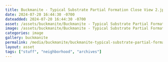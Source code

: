 ```yaml
---
title: Buckmanite - Typical Substrate Partial Formation Close View 2.jpeg
date: 2024-07-20 16:44:30 -0700
dateadded: 2024-07-20 16:44:30 -0700
asset: /assets/buckmanite/Buckmanite - Typical Substrate Partial Formation Close View 2.jpeg
image: /assets/buckmanite/Buckmanite - Typical Substrate Partial Formation Close View 2.jpeg
categories: image
gallery: buckmanite
permalink: /media/buckmanite/buckmanite-typical-substrate-partial-formation-close-view-2-jpeg
layout: asset
tags: ["stuff", "neighborhood", "archives"]
--- 
```

